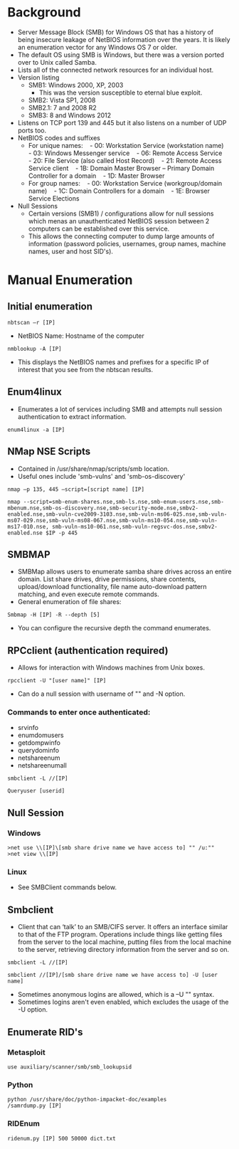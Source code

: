 # Background
- Server Message Block (SMB) for Windows OS that has a history of being insecure leakage of NetBIOS information over the years.  It is likely an enumeration vector for any Windows OS 7 or older. 
- The default OS using SMB is Windows, but there was a version ported over to Unix called Samba. 
- Lists all of the connected network resources for an individual host. 
- Version listing 
  - SMB1: Windows 2000, XP, 2003 
    - This was the version susceptible to eternal blue exploit.  
  - SMB2: Vista SP1, 2008 
  - SMB2.1: 7 and 2008 R2 
  - SMB3: 8 and Windows 2012 
- Listens on TCP port 139 and 445 but it also listens on a number of UDP ports too. 
- NetBIOS codes and suffixes 
  - For unique names: 
    - 00: Workstation Service (workstation name) 
    - 03: Windows Messenger service 
    - 06: Remote Access Service 
    - 20: File Service (also called Host Record) 
    - 21: Remote Access Service client 
    - 1B: Domain Master Browser – Primary Domain Controller for a domain 
    - 1D: Master Browser 
  - For group names: 
    - 00: Workstation Service (workgroup/domain name) 
    - 1C: Domain Controllers for a domain 
    - 1E: Browser Service Elections 
- Null Sessions 
  - Certain versions (SMB1) / configurations allow for null sessions which menas an unauthenticated NetBIOS session between 2 computers can be established over this service. 
  - This allows the connecting computer to dump large amounts of information (password policies, usernames, group names, machine names, user and host SID's).

# Manual Enumeration

## Initial enumeration 
```
nbtscan –r [IP]
```
  - NetBIOS Name: Hostname of the computer
```
nmblookup -A [IP]
```
  - This displays the NetBIOS names and prefixes for a specific IP of interest that you see from the nbtscan results.

## Enum4linux
- Enumerates a lot of services including SMB and attempts null session authentication to extract information. 
```
enum4linux -a [IP]
```
## NMap NSE Scripts
- Contained in /usr/share/nmap/scripts/smb location. 
- Useful ones include 'smb-vulns' and 'smb-os-discovery' 
```
nmap –p 135, 445 –script=[script name] [IP]
```
```
nmap --script=smb-enum-shares.nse,smb-ls.nse,smb-enum-users.nse,smb-mbenum.nse,smb-os-discovery.nse,smb-security-mode.nse,smbv2-enabled.nse,smb-vuln-cve2009-3103.nse,smb-vuln-ms06-025.nse,smb-vuln-ms07-029.nse,smb-vuln-ms08-067.nse,smb-vuln-ms10-054.nse,smb-vuln-ms17-010.nse, smb-vuln-ms10-061.nse,smb-vuln-regsvc-dos.nse,smbv2-enabled.nse $IP -p 445
```

## SMBMAP 
- SMBMap allows users to enumerate samba share drives across an entire domain. List share drives, drive permissions, share contents, upload/download functionality, file name auto-download pattern matching, and even execute remote commands.  
- General enumeration of file shares:
```
Smbmap -H [IP] -R --depth [5]
```
- You can configure the recursive depth the command enumerates.

## RPCclient (authentication required)
- Allows for interaction with Windows machines from Unix boxes. 
```
rpcclient -U "[user name]" [IP]
```
  - Can do a null session with username of "" and -N option. 
### Commands to enter once authenticated:  
- srvinfo 
- enumdomusers 
- getdompwinfo 
- querydominfo
- netshareenum 
- netshareenumall 
```
smbclient -L //[IP]
```
```
Queryuser [userid] 
```

## Null Session  
### Windows 
```
>net use \\[IP]\[smb share drive name we have access to] "" /u:""  
>net view \\[IP]
```
### Linux
- See SMBClient commands below. 

## Smbclient  
- Client that can ‘talk’ to an SMB/CIFS server. It offers an interface similar to that of the FTP program. Operations include things like getting files from the server to the local machine, putting files from the local machine to the server, retrieving directory information from the server and so on.
```
smbclient -L //[IP]
```
```
smbclient //[IP]/[smb share drive name we have access to] -U [user name]
```
  - Sometimes anonymous logins are allowed, which is a –U "" syntax.
  - Sometimes logins aren't even enabled, which excludes the usage of the -U option.

## Enumerate RID's
### Metasploit 
```
use auxiliary/scanner/smb/smb_lookupsid
```
### Python
```
python /usr/share/doc/python-impacket-doc/examples 
/samrdump.py [IP]
```
### RIDEnum 
```
ridenum.py [IP] 500 50000 dict.txt 
```
